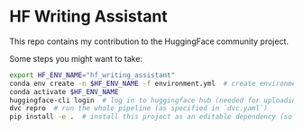 # HF Writing Assistant

This repo contains my contribution to the HuggingFace community project.

Some steps you might want to take:

```bash
export HF_ENV_NAME="hf_writing_assistant"
conda env create -n $HF_ENV_NAME -f environment.yml  # create environment
conda activate $HF_ENV_NAME
huggingface-cli login  # log in to huggingface hub (needed for uploading models)
dvc repro  # run the whole pipeline (as specified in `dvc.yaml`)
pip install -e .  # install this project as an editable dependency (so you can import stuff into notebooks, regardless where they live)
```

